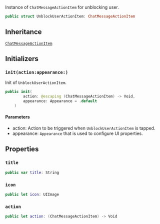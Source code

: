 
Instance of `ChatMessageActionItem` for unblocking user.

``` swift
public struct UnblockUserActionItem: ChatMessageActionItem 
```

## Inheritance

[`ChatMessageActionItem`](/ChatMessageActionItem)

## Initializers

### `init(action:appearance:)`

Init of `UnblockUserActionItem`.

``` swift
public init(
        action: @escaping (ChatMessageActionItem) -> Void,
        appearance: Appearance = .default
    ) 
```

#### Parameters

  - action: Action to be triggered when `UnblockUserActionItem` is tapped.
  - appearance: `Appearance` that is used to configure UI properties.

## Properties

### `title`

``` swift
public var title: String 
```

### `icon`

``` swift
public let icon: UIImage
```

### `action`

``` swift
public let action: (ChatMessageActionItem) -> Void
```
